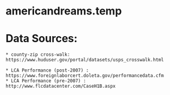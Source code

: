 # americandreams.temp

# Data Sources: 

    * county-zip cross-walk: https://www.huduser.gov/portal/datasets/usps_crosswalk.html 

    * LCA Performance (post-2007) : https://www.foreignlaborcert.doleta.gov/performancedata.cfm
    * LCA Performance (pre-2007) : http://www.flcdatacenter.com/CaseH1B.aspx